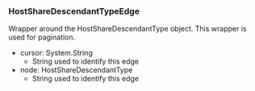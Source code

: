 ### HostShareDescendantTypeEdge
Wrapper around the HostShareDescendantType object. This wrapper is used for pagination.

- cursor: System.String
  - String used to identify this edge
- node: HostShareDescendantType
  - String used to identify this edge
